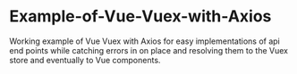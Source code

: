 # Example-of-Vue-Vuex-with-Axios
Working example of Vue Vuex with Axios for easy implementations of api end points while catching errors in on place and resolving them to the Vuex store and eventually to Vue components.
